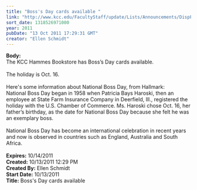 ```yaml
---
title: "Boss's Day cards available "
link: "http://www.kcc.edu/FacultyStaff/update/Lists/Announcements/DispForm.aspx?ID=480"
sort_date: 1318526971000
year: 2011
pubDate: "13 Oct 2011 17:29:31 GMT"
creator: "Ellen Schmidt"
---
```


<div><b>Body:</b> <div class=ExternalClass19333FA51F9C43C4AE7B79B7DC744F6C><div>The KCC Hammes Bookstore has Boss’s Day cards available.<br> <br>The holiday is Oct. 16. <br> <br>Here's some information about National Boss Day, from Hallmark:</div>
<div>National Boss Day began in 1958 when Patricia Bays Haroski, then an employee at State Farm Insurance Company in Deerfield, Ill., registered the holiday with the U.S. Chamber of Commerce. Ms. Haroski chose Oct. 16, her father’s birthday, as the date for National Boss Day because she felt he was an exemplary boss.<br> <br>National Boss Day has become an international celebration in recent years and now is observed in countries such as England, Australia and South Africa.<br>  <br></div></div></div>
<div><b>Expires:</b> 10/14/2011</div>
<div><b>Created:</b> 10/13/2011 12:29 PM</div>
<div><b>Created By:</b> Ellen Schmidt</div>
<div><b>Start Date:</b> 10/13/2011</div>
<div><b>Title:</b> Boss&#39;s Day cards available </div>
